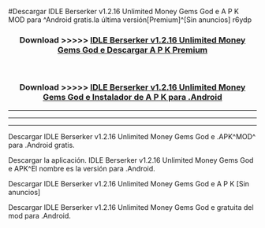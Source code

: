 #Descargar IDLE Berserker v1.2.16 Unlimited Money Gems God e  A P K MOD para ^Android gratis.la última versión[Premium]^[Sin anuncios] r6ydp



<div align="center">
<h3>Download >>>>> <a href="https://es-web.web.app/?es= IDLE Berserker v1.2.16 Unlimited Money Gems God e ">IDLE Berserker v1.2.16 Unlimited Money Gems God e  Descargar A P K Premium</a></h3><br>

<h3>Download >>>>> <a href="https://es-web.web.app/?es= IDLE Berserker v1.2.16 Unlimited Money Gems God e ">IDLE Berserker v1.2.16 Unlimited Money Gems God e  Instalador de A P K para .Android</a></h3>
</div>


----------------------------------------------------------

----------------------------------------------------------

----------------------------------------------------------

Descargar IDLE Berserker v1.2.16 Unlimited Money Gems God e  .APK^MOD^ para .Android gratis.

Descargar la aplicación. IDLE Berserker v1.2.16 Unlimited Money Gems God e  APK^El nombre es la versión para .Android.

Descargar IDLE Berserker v1.2.16 Unlimited Money Gems God e  A P K [Sin anuncios]

Descargar IDLE Berserker v1.2.16 Unlimited Money Gems God e  gratuita del mod para .Android.